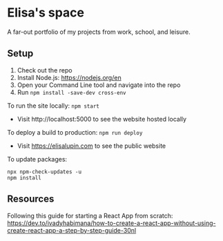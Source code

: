 # Elisa's space
A far-out portfolio of my projects from work, school, and leisure.

## Setup
1. Check out the repo
2. Install Node.js: https://nodejs.org/en
3. Open your Command Line tool and navigate into the repo
4. Run `npm install -save-dev cross-env` 

To run the site locally:
`npm start`
- Visit http://localhost:5000 to see the website hosted locally

To deploy a build to production:
`npm run deploy`
- Visit https://elisalupin.com to see the public website

To update packages:
```
npx npm-check-updates -u
npm install
```

## Resources
Following this guide for starting a React App from scratch: https://dev.to/ivadyhabimana/how-to-create-a-react-app-without-using-create-react-app-a-step-by-step-guide-30nl

